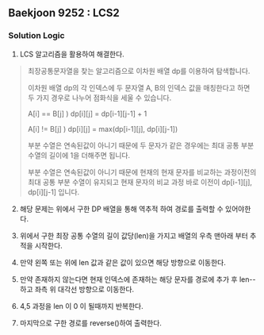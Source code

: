 ## Baekjoon 9252 : LCS2

### Solution Logic

1. LCS 알고리즘을 활용하여 해결한다.

> 최장공통문자열을 찾는 알고리즘으로 이차원 배열 dp를 이용하여 탐색합니다.
> 
>이차원 배열 dp의 각 인덱스에 두 문자열 A, B의 인덱스 값을 매칭한다고 하면 두 가지 경우로 나누어 점화식을 세울 수 있습니다.
> 
> A[i] == B[j] ) dp[i][j] = dp[i-1][j-1] + 1
> 
> A[i] != B[j] )  dp[i][j] = max(dp[i-1][j], dp[i][j-1])
> 
>부분 수열은 연속된값이 아니기 때문에 두 문자가 같은 경우에는 최대 공통 부분수열의 길이에 1을 더해주면 됩니다.
>
> 부분 수열은 연속된값이 아니기 때문에 현재의 현재 문자를 비교하는 과정이전의 최대 공통 부분 수열이 유지되고 현재 문자의 비교 과정 바로 이전이 dp[i-1][j], dp[i][j-1] 입니다.
>
2. 해당 문제는 위에서 구한 DP 배열을 통해 역추적 하여 경로를 출력할 수 있어야한다.

3. 위에서 구한 최장 공통 수열의 길이 값당(len)을 가지고 배열의 우측 맨아래 부터 추적을 시작한다.

4. 만약 왼쪽 또는 위에 len 값과 같은 값이 있으면 해당 방향으로 이동한다.

5. 만약 존재하지 않는다면 현재 인덱스에 존재하는 해당 문자를 경로에 추가 후 len-- 하고 좌측 위 대각선 방향으로 이동한다.

6. 4,5 과정을 len 이 0 이 될때까지 반복한다.

7. 마지막으로 구한 경로를 reverse()하여 출력한다.
